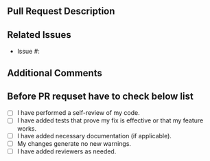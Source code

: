 ## Pull Request Description
<!-- 
Please provide a brief summary of the changes in this PR:

- What is the purpose of the change?
- What was changed? (Please provide bullet points)
- Is this a bug fix or a feature addition? 
-->

## Related Issues
<!-- Please link any related issues : -->

- Issue #:

## Additional Comments

<!-- - Add any additional information or context about this pull request here. -->

## Before PR requset have to check below list

- [ ] I have performed a self-review of my code.
- [ ] I have added tests that prove my fix is effective or that my feature works.
- [ ] I have added necessary documentation (if applicable).
- [ ] My changes generate no new warnings.
- [ ] I have added reviewers as needed. 

